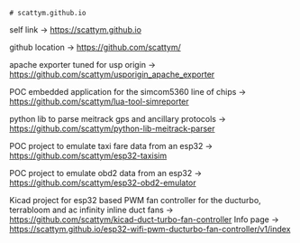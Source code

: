     # scattym.github.io

self link -> <a href="https://scattym.github.io">https://scattym.github.io</a>

github location -> <a href="https://github.com/scattym/">https://github.com/scattym/</a>

apache exporter tuned for usp origin -> <a href="https://github.com/scattym/usporigin_apache_exporter">https://github.com/scattym/usporigin_apache_exporter</a>

POC embedded application for the simcom5360 line of chips -> <a href="https://github.com/scattym/lua-tool-simreporter">https://github.com/scattym/lua-tool-simreporter</a>

python lib to parse meitrack gps and ancillary protocols -> <a href="https://github.com/scattym/python-lib-meitrack-parser">https://github.com/scattym/python-lib-meitrack-parser</a>

POC project to emulate taxi fare data from an esp32 -> <a href="https://github.com/scattym/esp32-taxisim">https://github.com/scattym/esp32-taxisim</a>

POC project to emulate obd2 data from an esp32 -> <a href="https://github.com/scattym/esp32-obd2-emulator">https://github.com/scattym/esp32-obd2-emulator</a>

Kicad project for esp32 based PWM fan controller for the ducturbo, terrabloom and ac infinity inline duct fans -> <a href="https://github.com/scattym/kicad-duct-turbo-fan-controller">https://github.com/scattym/kicad-duct-turbo-fan-controller</a>
Info page -> <a href="https://scattym.github.io/esp32-wifi-pwm-ducturbo-fan-controller/v1/index">https://scattym.github.io/esp32-wifi-pwm-ducturbo-fan-controller/v1/index</a>

